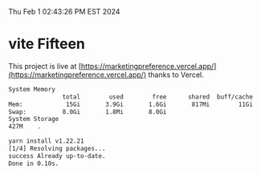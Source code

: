 Thu Feb  1 02:43:26 PM EST 2024

# vite Fifteen


This project is live at [https://marketingpreference.vercel.app/](https://marketingpreference.vercel.app/) thanks to Vercel.

```bash
System Memory
               total        used        free      shared  buff/cache   available
Mem:            15Gi       3.9Gi       1.6Gi       817Mi        11Gi        11Gi
Swap:          8.0Gi       1.8Mi       8.0Gi
System Storage
427M	.
```
```bash
yarn install v1.22.21
[1/4] Resolving packages...
success Already up-to-date.
Done in 0.10s.
```
